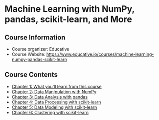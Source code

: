 # Machine Learning with NumPy, pandas, scikit-learn, and More

## Course Information
- Course organizer: Educative
- Course Website: https://www.educative.io/courses/machine-learning-numpy-pandas-scikit-learn

## Course Contents
- [Chapter 1: What you'll learn from this course](./notes/Chapter_1.md)
- [Chapter 2: Data Manipulation with NumPy](./notes/Chapter_2.md)
- [Chapter 3: Data Analysis with pandas](./notes/Chapter_3.md)
- [Chapter 4: Data Processing with scikit-learn](./notes/Chapter_4.md)
- [Chapter 5: Data Modeling with scikit-learn](./notes/Chapter_5.md)
- [Chapter 6: Clustering with scikit-learn](./notes/Chapter_6.md)
